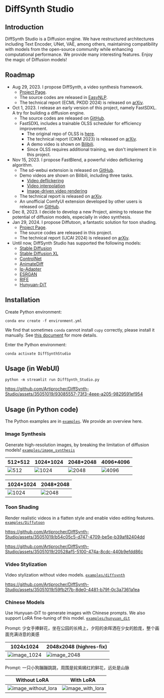 # DiffSynth Studio

## Introduction

DiffSynth Studio is a Diffusion engine. We have restructured architectures including Text Encoder, UNet, VAE, among others, maintaining compatibility with models from the open-source community while enhancing computational performance. We provide many interesting features. Enjoy the magic of Diffusion models!

## Roadmap

* Aug 29, 2023. I propose DiffSynth, a video synthesis framework.
    * [Project Page](https://ecnu-cilab.github.io/DiffSynth.github.io/).
    * The source codes are released in [EasyNLP](https://github.com/alibaba/EasyNLP/tree/master/diffusion/DiffSynth).
    * The technical report (ECML PKDD 2024) is released on [arXiv](https://arxiv.org/abs/2308.03463).
* Oct 1, 2023. I release an early version of this project, namely FastSDXL. A try for building a diffusion engine.
    * The source codes are released on [GitHub](https://github.com/Artiprocher/FastSDXL).
    * FastSDXL includes a trainable OLSS scheduler for efficiency improvement.
        * The original repo of OLSS is [here](https://github.com/alibaba/EasyNLP/tree/master/diffusion/olss_scheduler).
        * The technical report (CIKM 2023) is released on [arXiv](https://arxiv.org/abs/2305.14677).
        * A demo video is shown on [Bilibili](https://www.bilibili.com/video/BV1w8411y7uj).
        * Since OLSS requires additional training, we don't implement it in this project.
* Nov 15, 2023. I propose FastBlend, a powerful video deflickering algorithm.
    * The sd-webui extension is released on [GitHub](https://github.com/Artiprocher/sd-webui-fastblend).
    * Demo videos are shown on Bilibili, including three tasks.
        * [Video deflickering](https://www.bilibili.com/video/BV1d94y1W7PE)
        * [Video interpolation](https://www.bilibili.com/video/BV1Lw411m71p)
        * [Image-driven video rendering](https://www.bilibili.com/video/BV1RB4y1Z7LF)
    * The technical report is released on [arXiv](https://arxiv.org/abs/2311.09265).
    * An unofficial ComfyUI extension developed by other users is released on [GitHub](https://github.com/AInseven/ComfyUI-fastblend).
* Dec 8, 2023. I decide to develop a new Project, aiming to release the potential of diffusion models, especially in video synthesis.
* Jan 29, 2024. I propose Diffutoon, a fantastic solution for toon shading.
    * [Project Page](https://ecnu-cilab.github.io/DiffutoonProjectPage/).
    * The source codes are released in this project.
    * The technical report (IJCAI 2024) is released on [arXiv](https://arxiv.org/abs/2401.16224).
* Until now, DiffSynth Studio has supported the following models:
    * [Stable Diffusion](https://huggingface.co/runwayml/stable-diffusion-v1-5)
    * [Stable Diffusion XL](https://huggingface.co/stabilityai/stable-diffusion-xl-base-1.0)
    * [ControlNet](https://github.com/lllyasviel/ControlNet)
    * [AnimateDiff](https://github.com/guoyww/animatediff/)
    * [Ip-Adapter](https://github.com/tencent-ailab/IP-Adapter)
    * [ESRGAN](https://github.com/xinntao/ESRGAN)
    * [RIFE](https://github.com/hzwer/ECCV2022-RIFE)
    * [Hunyuan-DiT](https://github.com/Tencent/HunyuanDiT)

## Installation

Create Python environment:

```
conda env create -f environment.yml
```

We find that sometimes `conda` cannot install `cupy` correctly, please install it manually. See [this document](https://docs.cupy.dev/en/stable/install.html) for more details.

Enter the Python environment:

```
conda activate DiffSynthStudio
```

## Usage (in WebUI)

```
python -m streamlit run DiffSynth_Studio.py
```

https://github.com/Artiprocher/DiffSynth-Studio/assets/35051019/93085557-73f3-4eee-a205-9829591ef954

## Usage (in Python code)

The Python examples are in [`examples`](./examples/). We provide an overview here.

### Image Synthesis

Generate high-resolution images, by breaking the limitation of diffusion models! [`examples/image_synthesis`](./examples/image_synthesis/)

|512*512|1024*1024|2048*2048|4096*4096|
|-|-|-|-|
|![512](https://github.com/Artiprocher/DiffSynth-Studio/assets/35051019/55f679e9-7445-4605-9315-302e93d11370)|![1024](https://github.com/Artiprocher/DiffSynth-Studio/assets/35051019/6fc84611-8da6-4a1f-8fee-9a34eba3b4a5)|![2048](https://github.com/Artiprocher/DiffSynth-Studio/assets/35051019/9087a73c-9164-4c58-b2a0-effc694143fb)|![4096](https://github.com/Artiprocher/DiffSynth-Studio/assets/35051019/edee9e71-fc39-4d1c-9ca9-fa52002c67ac)|

|1024*1024|2048*2048|
|-|-|
|![1024](https://github.com/Artiprocher/DiffSynth-Studio/assets/35051019/67687748-e738-438c-aee5-96096f09ac90)|![2048](https://github.com/Artiprocher/DiffSynth-Studio/assets/35051019/584186bc-9855-4140-878e-99541f9a757f)|

### Toon Shading

Render realistic videos in a flatten style and enable video editing features. [`examples/Diffutoon`](./examples/Diffutoon/)

https://github.com/Artiprocher/DiffSynth-Studio/assets/35051019/b54c05c5-d747-4709-be5e-b39af82404dd

https://github.com/Artiprocher/DiffSynth-Studio/assets/35051019/20528af5-5100-474a-8cdc-440b9efdd86c

### Video Stylization

Video stylization without video models. [`examples/diffsynth`](./examples/diffsynth/)

https://github.com/Artiprocher/DiffSynth-Studio/assets/35051019/59fb2f7b-8de0-4481-b79f-0c3a7361a1ea

### Chinese Models

Use Hunyuan-DiT to generate images with Chinese prompts. We also support LoRA fine-tuning of this model. [`examples/hunyuan_dit`](./examples/hunyuan_dit/)

Prompt: 少女手捧鲜花，坐在公园的长椅上，夕阳的余晖洒在少女的脸庞，整个画面充满诗意的美感

|1024x1024|2048x2048 (highres-fix)|
|-|-|
|![image_1024](https://github.com/Artiprocher/DiffSynth-Studio/assets/35051019/2b6528cf-a229-46e9-b7dd-4a9475b07308)|![image_2048](https://github.com/Artiprocher/DiffSynth-Studio/assets/35051019/11d264ec-966b-45c9-9804-74b60428b866)|

Prompt: 一只小狗蹦蹦跳跳，周围是姹紫嫣红的鲜花，远处是山脉

|Without LoRA|With LoRA|
|-|-|
|![image_without_lora](https://github.com/Artiprocher/DiffSynth-Studio/assets/35051019/1aa21de5-a992-4b66-b14f-caa44e08876e)|![image_with_lora](https://github.com/Artiprocher/DiffSynth-Studio/assets/35051019/83a0a41a-691f-4610-8e7b-d8e17c50a282)|
